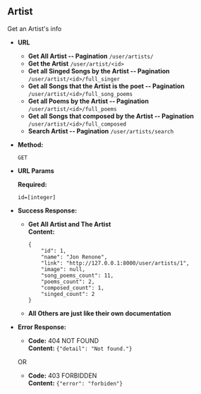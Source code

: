 **Artist**
----

 Get an Artist's info 

* **URL**

  * **Get All Artist -- Pagination** `/user/artists/`
  * **Get the Artist** `/user/artist/<id>`
  * **Get all Singed Songs by the Artist -- Pagination** `/user/artist/<id>/full_singer`
  * **Get all Songs that the Artist is the poet -- Pagination** `/user/artist/<id>/full_song_poems`
  * **Get all Poems by the Artist -- Pagination** `/user/artist/<id>/full_poems`
  * **Get all Songs that composed by the Artist -- Pagination** `/user/artist/<id>/full_composed`
  * **Search Artist -- Pagination** `/user/artists/search`
  


* **Method:**
  
  `GET`
  
*  **URL Params**

   **Required:**
 
   `id=[integer]`


* **Success Response:**
  
  * **Get All Artist and The Artist**  <br />
    **Content:** 
    
        {
            "id": 1,
            "name": "Jon Renone",
            "link": "http://127.0.0.1:8000/user/artists/1",
            "image": null,
            "song_poems_count": 11,
            "poems_count": 2,
            "composed_count": 1,
            "singed_count": 2
        }
  
  * **All Others are just like their own documentation**
 
* **Error Response:**


  * **Code:** 404 NOT FOUND <br />
    **Content:** `{"detail": "Not found."}`

  OR

  * **Code:** 403 FORBIDDEN <br />
    **Content:** `{"error": "forbiden"}`
